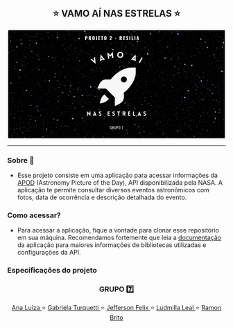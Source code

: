 <h2 align="center">⭐️ VAMO AÍ NAS ESTRELAS ⭐️</h1> 

<p align="center">
  <img src="NASA_API.png">
</p>

***

### Sobre 🧠
* Esse projeto consiste em uma aplicação para acessar informações da [APOD](https://apod.nasa.gov/apod/astropix.html) (Astronomy Picture of the Day), API disponibilizada pela NASA. A aplicação te permite consultar diversos eventos astronômicos com fotos, data de ocorrência e descrição detalhada do evento. 


### Como acessar?
* Para acessar a aplicação, fique a vontade para clonar esse repositório em sua máquina. Recomendamos fortemente que leia a [documentação](https://github.com/turquetti/Projeto2-VamoAI/wiki) da aplicação para maiores informações de bibliotecas utilizadas e configurações da API.

### Especificações do projeto



<h3 align="center"> GRUPO 7️⃣ </h3> 
<p align="center">
  <a href="https://github.com/soaresana"> Ana Luiza </a> ⭐️
  <a href="https://github.com/turquetti"> Gabriela Turquetti </a> ⭐️
  <a href="https://github.com/Jeffersonfelixz"> Jefferson Felix </a> ⭐️
  <a href="https://github.com/LudmilaLeal"> Ludmilla Leal </a> ⭐️
  <a href="https://github.com/ramonbrito1995"> Ramon Brito</a>
</p>
